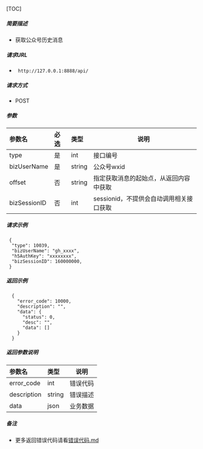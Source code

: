 

[TOC]
    
##### 简要描述

- 获取公众号历史消息

##### 请求URL
- ` http://127.0.0.1:8888/api/`
  
##### 请求方式
- POST 

##### 参数

| 参数名          | 必选 | 类型     | 说明                       |   
|:-------------|:---|:-------|--------------------------|   
| type         | 是  | int    | 接口编号                     |   
| bizUserName  | 是  | string | 公众号wxid                  |   
| offset       | 否  | string | 指定获取消息的起始点，从返回内容中获取      |   
| bizSessionID | 否  | int    | sessionid，不提供会自动调用相关接口获取 |   

##### 请求示例

```
 {
  "type": 10039,
  "bizUserName": "gh_xxxx",
  "h5AuthKey": "xxxxxxxx",
  "bizSessionID": 160000000,
 } 
```

##### 返回示例 

``` 
  {
    "error_code": 10000,
    "description": "",
    "data": {
      "status": 0,
      "desc": "",
      "data": []
    }
  }
```

##### 返回参数说明 

| 参数名         | 类型     | 说明   |   
|:------------|:-------|------|   
| error_code  | int    | 错误代码 |   
| description | string | 错误描述 |   
| data        | json   | 业务数据 |   

##### 备注 

- 更多返回错误代码请看[错误代码.md](../错误代码.md)







